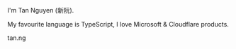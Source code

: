 I'm Tan Nguyen (新阮).

My favourite language is TypeScript, I love Microsoft & Cloudflare products.

tan.ng
